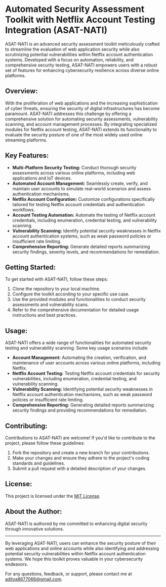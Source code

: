 # Automated Security Assessment Toolkit with Netflix Account Testing Integration (ASAT-NATI)

ASAT-NATI is an advanced security assessment toolkit meticulously crafted to streamline the evaluation of web application security while also scrutinizing potential vulnerabilities within Netflix account authentication systems. Developed with a focus on automation, reliability, and comprehensive security testing, ASAT-NATI empowers users with a robust set of features for enhancing cybersecurity resilience across diverse online platforms.

## Overview:

With the proliferation of web applications and the increasing sophistication of cyber threats, ensuring the security of digital infrastructures has become paramount. ASAT-NATI addresses this challenge by offering a comprehensive solution for automating security assessments, vulnerability scanning, and account management processes. By integrating specialized modules for Netflix account testing, ASAT-NATI extends its functionality to evaluate the security posture of one of the most widely used online streaming platforms.

## Key Features:

- **Multi-Platform Security Testing:** Conduct thorough security assessments across various online platforms, including web applications and IoT devices.
- **Automated Account Management:** Seamlessly create, verify, and maintain user accounts to simulate real-world scenarios and assess authentication mechanisms.
- **Netflix Account Configuration:** Customize configurations specifically tailored for testing Netflix account credentials and authentication workflows.
- **Account Testing Automation:** Automate the testing of Netflix account credentials, including enumeration, credential testing, and vulnerability scanning.
- **Vulnerability Scanning:** Identify potential security weaknesses in Netflix account authentication systems, such as weak password policies or insufficient rate limiting.
- **Comprehensive Reporting:** Generate detailed reports summarizing security findings, severity levels, and recommendations for remediation.
## Getting Started:

To get started with ASAT-NATI, follow these steps:

1. Clone the repository to your local machine.
2. Configure the toolkit according to your specific use case.
3. Use the provided modules and functionalities to conduct security assessments and vulnerability scans.
4. Refer to the comprehensive documentation for detailed usage instructions and best practices.

## Usage:

ASAT-NATI offers a wide range of functionalities for automated security testing and vulnerability scanning. Some key usage scenarios include:

- **Account Management:** Automating the creation, verification, and maintenance of user accounts across various online platforms, including Netflix.
- **Netflix Account Testing:** Testing Netflix account credentials for security vulnerabilities, including enumeration, credential testing, and vulnerability scanning.
- **Vulnerability Scanning:** Identifying potential security weaknesses in Netflix account authentication mechanisms, such as weak password policies or insufficient rate limiting.
- **Comprehensive Reporting:** Generating detailed reports summarizing security findings and providing recommendations for remediation.

## Contributing:

Contributions to ASAT-NATI are welcome! If you'd like to contribute to the project, please follow these guidelines:

1. Fork the repository and create a new branch for your contributions.
2. Make your changes and ensure they adhere to the project's coding standards and guidelines.
3. Submit a pull request with a detailed description of your changes.

## License:

This project is licensed under the [MIT License](LICENSE).

## About the Author:

ASAT-NATI is authored by me committed to enhancing digital security through innovative solutions.

---

By leveraging ASAT-NATI, users can enhance the security posture of their web applications and online accounts while also identifying and addressing potential security vulnerabilities within Netflix account authentication systems. We hope this toolkit proves valuable in your cybersecurity endeavors.

For any questions, feedback, or support, please contact me at aditya8677066@gmail.com.
